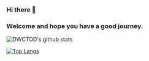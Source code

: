 ### Hi there 👋

### Welcome and hope you have a good journey.
![DWCTOD's github stats](https://github-readme-stats.vercel.app/api?username=DWCTOD&show_icons=true&theme=radical)

[![Top Langs](https://github-readme-stats.vercel.app/api/top-langs/?username=DWCTOD&layout=compact)](https://github.com/DWCTOD/github-readme-stats)

<!--
**DWCTOD/DWCTOD** is a ✨ _special_ ✨ repository because its `README.md` (this file) appears on your GitHub profile.

Here are some ideas to get you started:

- 🔭 I’m currently working on ...
- 🌱 I’m currently learning ...
- 👯 I’m looking to collaborate on ...
- 🤔 I’m looking for help with ...
- 💬 Ask me about ...
- 📫 How to reach me: ...
- 😄 Pronouns: ...
- ⚡ Fun fact: ...
-->
